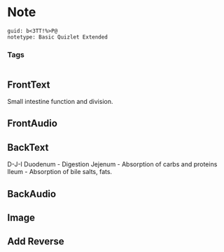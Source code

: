 # Note
```
guid: b<3TT!%>P@
notetype: Basic Quizlet Extended
```

### Tags
```
```

## FrontText
Small intestine function and division.

## FrontAudio


## BackText
D-J-I
Duodenum - Digestion
Jejenum - Absorption of carbs and proteins
Ileum - Absorption of bile salts, fats.

## BackAudio


## Image


## Add Reverse


